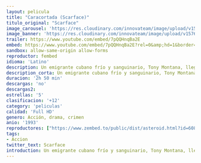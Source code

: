 ```yaml
---
layout: pelicula
title: "Caracortada (Scarface)"
titulo_original: "Scarface"
image_carousel: 'https://res.cloudinary.com/innovateam/image/upload/v1576979901/scarface-min_wppcbp.jpg'
image_banner: 'https://res.cloudinary.com/innovateam/image/upload/v1576979902/Ya-hay-posible-director-para-la-nueva-pel%C3%ADcula-de-Scarface-min_du6mnc.jpg'
trailer: https://www.youtube.com/embed/7pQQHnqBa2E
embed: https://www.youtube.com/embed/7pQQHnqBa2E?rel=0&amp;hd=1&border=0&wmode=opaque&enablejsapi=1&modestbranding=1&controls=1&showinfo=1
sandbox: allow-same-origin allow-forms
reproductor: fembed
idioma: 'Latino'
description: Un emigrante cubano frío y sanguinario, Tony Montana, llega de Cuba para instalarse en Miami, donde se propone hacerse con un nombre dentro del crimen organizado de Florida. Junto a su amigo, Manny Rivera, inicia una ascendente carrera delictiva.
description_corta: Un emigrante cubano frío y sanguinario, Tony Montana, llega de Cuba para instalarse en Miami, donde se propone hacerse con un nombre dentro del crimen organizado de Florida. Junto a su amigo, Manny...
duracion: '2h 50 min'
descargas: 'no'
descargas2:
estrellas: '5'
clasificacion: '+12'
category: 'peliculas'
calidad: 'Full HD'
genero: Acción, drama, crimen
anio: '1993'
reproductores: ["https://www.zembed.to/public/dist/asteroid.html?id=6084f834792d998cfc4946ec4884e2f0&title=Scarface","https://www.ilovefembed.best/v/kerqxt3zx74xled","https://www.zembed.to/public/dist/asteroid.html?id=d8c77fc94e30bed7659c7fda74f4c3fd&title=Scarface"]
tags:
- Accion
twitter_text: Scarface
introduction: Un emigrante cubano frío y sanguinario, Tony Montana, llega de Cuba para instalarse en Miami, donde se propone hacerse con un nombre dentro del crimen organizado de Florida. Junto a su amigo, Manny...
---
```



 







